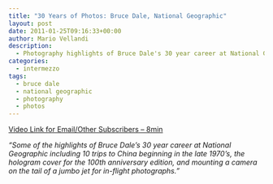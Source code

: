 ```yaml
---
title: "30 Years of Photos: Bruce Dale, National Geographic"
layout: post
date: 2011-01-25T09:16:33+00:00
author: Mario Vellandi
description:
  - Photography highlights of Bruce Dale's 30 year career at National Geographic. Great shots and stories.
categories:
  - intermezzo
tags:
  - bruce dale
  - national geographic
  - photography
  - photos
---
```

[Video Link for Email/Other Subscribers &#8211; 8min](http://vimeo.com/8910838)

*&#8220;Some of the highlights of Bruce Dale&#8217;s 30 year career at National Geographic including 10 trips to China beginning in the late 1970&#8217;s, the hologram cover for the 100th anniversary edition, and mounting a camera on the tail of a jumbo jet for in-flight photographs.&#8221;*
